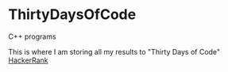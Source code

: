 # ThirtyDaysOfCode
C++ programs

This is where I am storing all my results to "Thirty Days of Code" [HackerRank](https://www.hackerrank.com/domains/tutorials/30-days-of-code)
